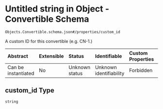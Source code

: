 # Untitled string in Object - Convertible Schema

```txt
Objects.Convertible.schema.json#/properties/custom_id
```

A custom ID for this convertible (e.g. CN-1.)

| Abstract            | Extensible | Status         | Identifiable            | Custom Properties | Additional Properties | Access Restrictions | Defined In                                                                             |
| :------------------ | :--------- | :------------- | :---------------------- | :---------------- | :-------------------- | :------------------ | :------------------------------------------------------------------------------------- |
| Can be instantiated | No         | Unknown status | Unknown identifiability | Forbidden         | Allowed               | none                | [Convertible.schema.json\*](../objects/Convertible.schema.json "open original schema") |

## custom_id Type

`string`
